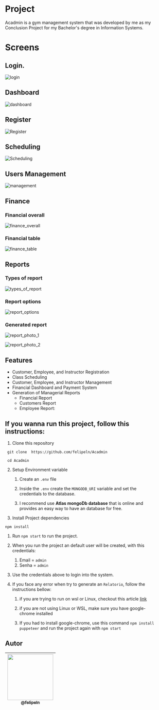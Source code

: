 # Project

Acadmin is a gym management system that was developed by me as  my Conclusion Project for my Bachelor's degree in Information Systems.

# Screens
## Login.  
![login](https://gist.githubusercontent.com/felipeln/8d4ad3a2cf863b434c551fdf41b617c7/raw/cb599c9416ca7202577414e0ea990e53daa0d70f/Login.png)

## Dashboard
![dashboard](https://gist.githubusercontent.com/felipeln/8d4ad3a2cf863b434c551fdf41b617c7/raw/15e0b78b11435f8bf5ebad27a28049ee3fbddd1f/dashboard.png)

## Register
![Register](https://gist.githubusercontent.com/felipeln/8d4ad3a2cf863b434c551fdf41b617c7/raw/a95054f9f8bfbc44eb6a90b12350e353d7d717d1/dashboard_cadastro.png)

## Scheduling
![Scheduling](https://gist.githubusercontent.com/felipeln/8d4ad3a2cf863b434c551fdf41b617c7/raw/a95054f9f8bfbc44eb6a90b12350e353d7d717d1/dashboard_agendamento.png)

## Users Management
![management](https://gist.githubusercontent.com/felipeln/8d4ad3a2cf863b434c551fdf41b617c7/raw/a95054f9f8bfbc44eb6a90b12350e353d7d717d1/dashboard_gerenciamento.png)

## Finance
### Financial overall
![finance_overall](https://gist.githubusercontent.com/felipeln/8d4ad3a2cf863b434c551fdf41b617c7/raw/a95054f9f8bfbc44eb6a90b12350e353d7d717d1/dashboard_financeiro.png)
### Financial table
![finance_table](https://gist.githubusercontent.com/felipeln/8d4ad3a2cf863b434c551fdf41b617c7/raw/a95054f9f8bfbc44eb6a90b12350e353d7d717d1/dashboard_financeiro_2.png)

## Reports

### Types of report
![types_of_report](https://gist.githubusercontent.com/felipeln/8d4ad3a2cf863b434c551fdf41b617c7/raw/a95054f9f8bfbc44eb6a90b12350e353d7d717d1/dashboard_relatorios_1.png)
### Report options
![report_options](https://gist.githubusercontent.com/felipeln/8d4ad3a2cf863b434c551fdf41b617c7/raw/a95054f9f8bfbc44eb6a90b12350e353d7d717d1/dashboard_relatorios_2.png)
### Generated report
![report_photo_1](https://gist.githubusercontent.com/felipeln/8d4ad3a2cf863b434c551fdf41b617c7/raw/a95054f9f8bfbc44eb6a90b12350e353d7d717d1/relatorio-1.png)

![report_photo_2](https://gist.githubusercontent.com/felipeln/8d4ad3a2cf863b434c551fdf41b617c7/raw/a95054f9f8bfbc44eb6a90b12350e353d7d717d1/relatorio-2.png)

## Features

- Customer, Employee, and Instructor Registration
- Class Scheduling
- Customer, Employee, and Instructor Management
- Financial Dashboard and Payment System
- Generation of Managerial Reports
  - Financial Report
  - Customers Report
  - Employee Report:


## If you wanna run this project, follow this instructions:

  1. Clone this repository
   ```
    git clone  https://github.com/felipeln/Acadmin

    cd Acadmin
   ```

  2. Setup Environment variable
     1. Create an `.env` file


     2. Inside the `.env` create the `MONGODB_URI` variable and set the credentials to the database.


     3. I recommend use **Atlas mongoDb database** that is online and provides an easy way to have an database for free.

  3. Install Project dependencies
  ```
  npm install
  ```
  
  1. Run `npm start` to run the project.
   
  2. When you run the project an default user will be created, with this credentials:
     1. Email = `admin`
     2. Senha = `admin`


  6. Use the credentials above to login into the system.
   
  7. If you face any error when try to generate an `Relatorio`, follow the instructions bellow:


     1. if you are trying to run on wsl or Linux, checkout this article [link](https://pptr.dev/troubleshooting#running-puppeteer-on-wsl-windows-subsystem-for-linux)


     2. if you are not using Linux or WSL, make sure you have google-chrome installed


     3. If you had to install google-chrome, use this command `npm install puppeteer` and run the project again with `npm start`

## Autor
| [<img src="https://avatars.githubusercontent.com/u/76855578?v=4" width="150"><br><sub>@felipeln</sub>](https://github.com/felipeln) |
| :---: |